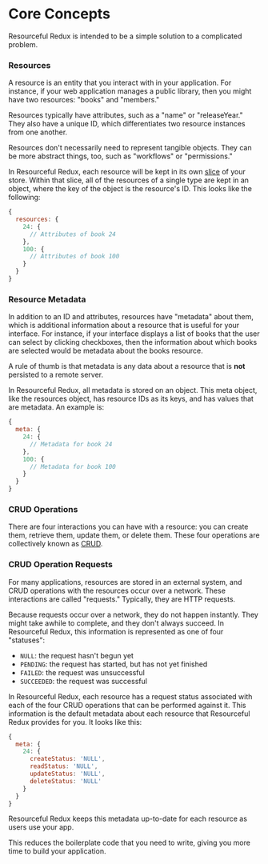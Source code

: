 # Core Concepts

Resourceful Redux is intended to be a simple solution to a complicated problem.

### Resources

A resource is an entity that you interact with in your application. For
instance, if your web application manages a public library, then you might have
two resources: "books" and "members."

Resources typically have attributes, such as a "name" or "releaseYear." They
also have a unique ID, which differentiates two resource instances from
one another.

Resources don't necessarily need to represent tangible objects. They can be more
abstract things, too, such as "workflows" or "permissions."

In Resourceful Redux, each resource will be kept in its own
[slice](http://redux.js.org/docs/recipes/reducers/UsingCombineReducers.html) of
your store. Within that slice, all of the resources of a single type are kept in
an object, where the key of the object is the resource's ID. This looks like the
following:

```js
{
  resources: {
    24: {
      // Attributes of book 24
    },
    100: {
      // Attributes of book 100
    }
  }
}
```

### Resource Metadata

In addition to an ID and attributes, resources have "metadata" about them, which
is additional information about a resource that is useful for your interface.
For instance, if your interface displays a list of books that the user can
select by clicking checkboxes, then the information about which books are
selected would be metadata about the books resource.

A rule of thumb is that metadata is any data about a resource that is **not**
persisted to a remote server.

In Resourceful Redux, all metadata is stored on an object. This meta object,
like the resources object, has resource IDs as its keys, and has values that are
metadata. An example is:

```js
{
  meta: {
    24: {
      // Metadata for book 24
    },
    100: {
      // Metadata for book 100
    }
  }
}
```

### CRUD Operations

There are four interactions you can have with a resource: you can create them,
retrieve them, update them, or delete them. These four operations are
collectively known as
[CRUD](https://en.wikipedia.org/wiki/Create,_read,_update_and_delete).

### CRUD Operation Requests

For many applications, resources are stored in an external system, and
CRUD operations with the resources occur over a network. These interactions are
called "requests." Typically, they are HTTP requests.

Because requests occur over a network, they do not happen instantly.
They might take awhile to complete, and they don't always succeed.
In Resourceful Redux, this information is represented as one of four "statuses":

- `NULL`: the request hasn't begun yet
- `PENDING`: the request has started, but has not yet finished
- `FAILED`: the request was unsuccessful
- `SUCCEEDED`: the request was successful

In Resourceful Redux, each resource has a request status associated with each
of the four CRUD operations that can be performed against it. This information
is the default metadata about each resource that Resourceful Redux provides
for you. It looks like this:

```js
{
  meta: {
    24: {
      createStatus: 'NULL',
      readStatus: 'NULL',
      updateStatus: 'NULL',
      deleteStatus: 'NULL'
    }
  }
}
```

Resourceful Redux keeps this metadata up-to-date for each resource as users use
your app.

This reduces the boilerplate code that you need to write, giving you more time
to build your application.
